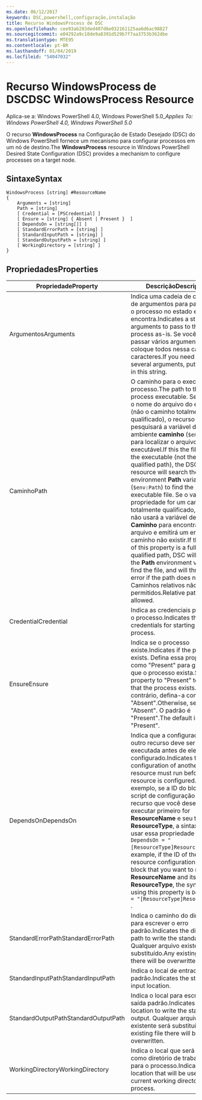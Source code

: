 ```yaml
---
ms.date: 06/12/2017
keywords: DSC,powershell,configuração,instalação
title: Recurso WindowsProcess de DSC
ms.openlocfilehash: cee93ab283ded407d6e032161125aa6d6ac98827
ms.sourcegitcommit: e04292a9c10de9a8391d529b7f7aa3753b362dbe
ms.translationtype: MTE95
ms.contentlocale: pt-BR
ms.lasthandoff: 01/04/2019
ms.locfileid: "54047032"
---
```

# <a name="dsc-windowsprocess-resource"></a><span data-ttu-id="de4cb-103">Recurso WindowsProcess de DSC</span><span class="sxs-lookup"><span data-stu-id="de4cb-103">DSC WindowsProcess Resource</span></span>

<span data-ttu-id="de4cb-104">Aplica-se a: Windows PowerShell 4.0, Windows PowerShell 5.0_</span><span class="sxs-lookup"><span data-stu-id="de4cb-104">_Applies To: Windows PowerShell 4.0, Windows PowerShell 5.0_</span></span>

<span data-ttu-id="de4cb-105">O recurso **WindowsProcess** na Configuração de Estado Desejado (DSC) do Windows PowerShell fornece um mecanismo para configurar processos em um nó de destino.</span><span class="sxs-lookup"><span data-stu-id="de4cb-105">The **WindowsProcess** resource in Windows PowerShell Desired State Configuration (DSC) provides a mechanism to configure processes on a target node.</span></span>

## <a name="syntax"></a><span data-ttu-id="de4cb-106">Sintaxe</span><span class="sxs-lookup"><span data-stu-id="de4cb-106">Syntax</span></span>

```
WindowsProcess [string] #ResourceName
{
    Arguments = [string]
    Path = [string]
    [ Credential = [PSCredential] ]
    [ Ensure = [string] { Absent | Present }  ]
    [ DependsOn = [string[]] ]
    [ StandardErrorPath = [string] ]
    [ StandardInputPath = [string] ]
    [ StandardOutputPath = [string] ]
    [ WorkingDirectory = [string] ]
}
```

## <a name="properties"></a><span data-ttu-id="de4cb-107">Propriedades</span><span class="sxs-lookup"><span data-stu-id="de4cb-107">Properties</span></span>

| <span data-ttu-id="de4cb-108">Propriedade</span><span class="sxs-lookup"><span data-stu-id="de4cb-108">Property</span></span> | <span data-ttu-id="de4cb-109">Descrição</span><span class="sxs-lookup"><span data-stu-id="de4cb-109">Description</span></span> |
| --- | --- |
| <span data-ttu-id="de4cb-110">Argumentos</span><span class="sxs-lookup"><span data-stu-id="de4cb-110">Arguments</span></span>| <span data-ttu-id="de4cb-111">Indica uma cadeia de caracteres de argumentos para passar para o processo no estado em que se encontra.</span><span class="sxs-lookup"><span data-stu-id="de4cb-111">Indicates a string of arguments to pass to the process as-is.</span></span> <span data-ttu-id="de4cb-112">Se você precisar passar vários argumentos, coloque todos nessa cadeia de caracteres.</span><span class="sxs-lookup"><span data-stu-id="de4cb-112">If you need to pass several arguments, put them all in this string.</span></span>|
| <span data-ttu-id="de4cb-113">Caminho</span><span class="sxs-lookup"><span data-stu-id="de4cb-113">Path</span></span>| <span data-ttu-id="de4cb-114">O caminho para o executável do processo.</span><span class="sxs-lookup"><span data-stu-id="de4cb-114">The path to the process executable.</span></span> <span data-ttu-id="de4cb-115">Se esse for o nome do arquivo do executável (não o caminho totalmente qualificado), o recurso DSC pesquisará a variável de ambiente **caminho** (`$env:Path`) para localizar o arquivo executável.</span><span class="sxs-lookup"><span data-stu-id="de4cb-115">If this the file name of the executable (not the fully qualified path), the DSC resource will search the environment **Path** variable (`$env:Path`) to find the executable file.</span></span> <span data-ttu-id="de4cb-116">Se o valor dessa propriedade for um caminho totalmente qualificado, o DSC não usará a variável de ambiente **Caminho** para encontrar o arquivo e emitirá um erro se o caminho não existir.</span><span class="sxs-lookup"><span data-stu-id="de4cb-116">If the value of this property is a fully qualified path, DSC will not use the **Path** environment variable to find the file, and will throw an error if the path does not exist.</span></span> <span data-ttu-id="de4cb-117">Caminhos relativos não são permitidos.</span><span class="sxs-lookup"><span data-stu-id="de4cb-117">Relative paths are not allowed.</span></span>|
| <span data-ttu-id="de4cb-118">Credential</span><span class="sxs-lookup"><span data-stu-id="de4cb-118">Credential</span></span>| <span data-ttu-id="de4cb-119">Indica as credenciais para iniciar o processo.</span><span class="sxs-lookup"><span data-stu-id="de4cb-119">Indicates the credentials for starting the process.</span></span>|
| <span data-ttu-id="de4cb-120">Ensure</span><span class="sxs-lookup"><span data-stu-id="de4cb-120">Ensure</span></span>| <span data-ttu-id="de4cb-121">Indica se o processo existe.</span><span class="sxs-lookup"><span data-stu-id="de4cb-121">Indicates if the process exists.</span></span> <span data-ttu-id="de4cb-122">Defina essa propriedade como "Present" para garantir que o processo exista.</span><span class="sxs-lookup"><span data-stu-id="de4cb-122">Set this property to "Present" to ensure that the process exists.</span></span> <span data-ttu-id="de4cb-123">Caso contrário, defina-a como "Absent".</span><span class="sxs-lookup"><span data-stu-id="de4cb-123">Otherwise, set it to "Absent".</span></span> <span data-ttu-id="de4cb-124">O padrão é "Present".</span><span class="sxs-lookup"><span data-stu-id="de4cb-124">The default is "Present".</span></span>|
| <span data-ttu-id="de4cb-125">DependsOn</span><span class="sxs-lookup"><span data-stu-id="de4cb-125">DependsOn</span></span> | <span data-ttu-id="de4cb-126">Indica que a configuração de outro recurso deve ser executada antes de ele ser configurado.</span><span class="sxs-lookup"><span data-stu-id="de4cb-126">Indicates that the configuration of another resource must run before this resource is configured.</span></span> <span data-ttu-id="de4cb-127">Por exemplo, se a ID do bloco de script de configuração do recurso que você deseja executar primeiro for **ResourceName** e seu tipo for **ResourceType**, a sintaxe para usar essa propriedade será `DependsOn = "[ResourceType]ResourceName"`.</span><span class="sxs-lookup"><span data-stu-id="de4cb-127">For example, if the ID of the resource configuration script block that you want to run first is **ResourceName** and its type is **ResourceType**, the syntax for using this property is `DependsOn = "[ResourceType]ResourceName"` .</span></span>|
| <span data-ttu-id="de4cb-128">StandardErrorPath</span><span class="sxs-lookup"><span data-stu-id="de4cb-128">StandardErrorPath</span></span>| <span data-ttu-id="de4cb-129">Indica o caminho do diretório para escrever o erro padrão.</span><span class="sxs-lookup"><span data-stu-id="de4cb-129">Indicates the directory path to write the standard error.</span></span> <span data-ttu-id="de4cb-130">Qualquer arquivo existente será substituído.</span><span class="sxs-lookup"><span data-stu-id="de4cb-130">Any existing file there will be overwritten.</span></span>|
| <span data-ttu-id="de4cb-131">StandardInputPath</span><span class="sxs-lookup"><span data-stu-id="de4cb-131">StandardInputPath</span></span>| <span data-ttu-id="de4cb-132">Indica o local de entrada padrão.</span><span class="sxs-lookup"><span data-stu-id="de4cb-132">Indicates the standard input location.</span></span>|
| <span data-ttu-id="de4cb-133">StandardOutputPath</span><span class="sxs-lookup"><span data-stu-id="de4cb-133">StandardOutputPath</span></span>| <span data-ttu-id="de4cb-134">Indica o local para escrever a saída padrão.</span><span class="sxs-lookup"><span data-stu-id="de4cb-134">Indicates the location to write the standard output.</span></span> <span data-ttu-id="de4cb-135">Qualquer arquivo existente será substituído.</span><span class="sxs-lookup"><span data-stu-id="de4cb-135">Any existing file there will be overwritten.</span></span>|
| <span data-ttu-id="de4cb-136">WorkingDirectory</span><span class="sxs-lookup"><span data-stu-id="de4cb-136">WorkingDirectory</span></span>| <span data-ttu-id="de4cb-137">Indica o local que será usado como diretório de trabalho atual para o processo.</span><span class="sxs-lookup"><span data-stu-id="de4cb-137">Indicates the location that will be used as the current working directory for the process.</span></span>|